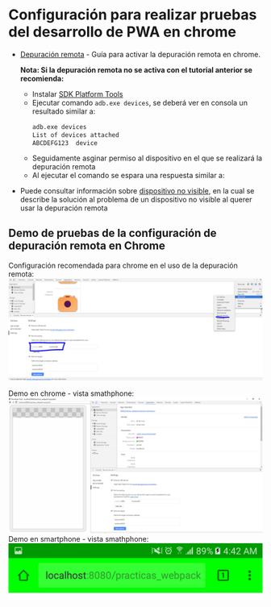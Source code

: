 # Configuración para realizar pruebas del desarrollo de PWA en chrome

* [Depuración remota](https://developers.google.com/web/tools/chrome-devtools/remote-debugging/) - Guía para activar la depuración remota en chrome.

  **Nota: Si la depuración remota no se activa con el tutorial anterior se recomienda:**

  * Instalar [SDK Platform Tools](https://developer.android.com/studio/releases/platform-tools.html)
  * Ejecutar comando `adb.exe devices`, se deberá ver en consola un resultado similar a:
    ```console
    adb.exe devices
    List of devices attached
    ABCDEFG123  device
    ```
  * Seguidamente asginar permiso al dispositivo en el que se realizará la depuración remota
  * Al ejecutar el comando se espara una respuesta similar a:

* Puede consultar información sobre [dispositivo no visible](https://stackoverflow.com/questions/29983673/cant-see-my-device-of-chrome-inspect-devices), en la cual se describe la solución al problema de un dispositivo no visible al querer usar la depuración remota

## Demo de pruebas de la configuración de depuración remota en Chrome

Configuración recomendada para chrome en el uso de la depuración remota:
![Configuración recomendada para chrome](./configuracion-chrome-remote-devices.png "Demo")

Demo en chrome - vista smathphone:
![Demo en chrome](./demo-chrome.png "Demo")
Demo en smartphone - vista smathphone:
![Demo en smartphone](./demo-smartphone.png "Demo")
